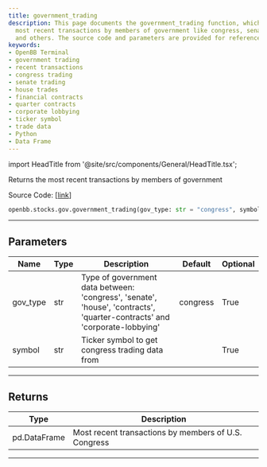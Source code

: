```yaml
---
title: government_trading
description: This page documents the government_trading function, which returns the
  most recent transactions by members of government like congress, senate, house,
  and others. The source code and parameters are provided for reference.
keywords:
- OpenBB Terminal
- government trading
- recent transactions
- congress trading
- senate trading
- house trades
- financial contracts
- quarter contracts
- corporate lobbying
- ticker symbol
- trade data
- Python
- Data Frame
---
```


import HeadTitle from '@site/src/components/General/HeadTitle.tsx';

<HeadTitle title="stocks.gov.government_trading - Reference | OpenBB SDK Docs" />

Returns the most recent transactions by members of government

Source Code: [[link](https://github.com/OpenBB-finance/OpenBBTerminal/tree/main/openbb_terminal/stocks/government/quiverquant_model.py#L25)]

```python
openbb.stocks.gov.government_trading(gov_type: str = "congress", symbol: str = "")
```

---

## Parameters

| Name | Type | Description | Default | Optional |
| ---- | ---- | ----------- | ------- | -------- |
| gov_type | str | Type of government data between:<br/>'congress', 'senate', 'house', 'contracts', 'quarter-contracts' and 'corporate-lobbying' | congress | True |
| symbol | str | Ticker symbol to get congress trading data from |  | True |


---

## Returns

| Type | Description |
| ---- | ----------- |
| pd.DataFrame | Most recent transactions by members of U.S. Congress |
---
